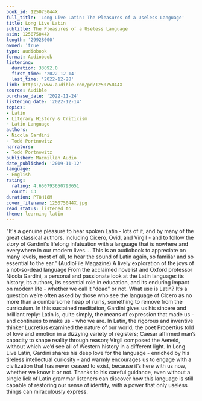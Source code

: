```yaml
---
book_id: 125075044X
full_title: 'Long Live Latin: The Pleasures of a Useless Language'
title: Long Live Latin
subtitle: The Pleasures of a Useless Language
asin: 125075044X
length: '29928000'
owned: 'true'
type: audiobook
format: Audiobook
listening:
  duration: 33092.0
  first_time: '2022-12-14'
  last_time: '2022-12-28'
link: https://www.audible.com/pd/125075044X
source: Audible
purchase_date: '2022-11-24'
listening_date: '2022-12-14'
topics:
- Latin
- Literary History & Criticism
- Latin Language
authors:
- Nicola Gardini
- Todd Portnowitz
narrators:
- Todd Portnowitz
publisher: Macmillan Audio
date_published: '2019-11-12'
language:
- English
rating:
  rating: 4.650793650793651
  count: 63
duration: PT8H18M
cover_filename: 125075044X.jpg
read_status: listened to
theme: learning latin
---
```

"It's a genuine pleasure to hear spoken Latin - lots of it, and by many of the great classical authors, including Cicero, Ovid, and Virgil - and to follow the story of Gardini's lifelong infatuation with a language that is nowhere and everywhere in our modern lives.... This is an audiobook to appreciate on many levels, most of all, to hear the sound of Latin again, so familiar and so essential to the ear." (AudioFile Magazine)
A lively exploration of the joys of a not-so-dead language
From the acclaimed novelist and Oxford professor Nicola Gardini, a personal and passionate look at the Latin language: its history, its authors, its essential role in education, and its enduring impact on modern life - whether we call it “dead” or not.
What use is Latin? It’s a question we’re often asked by those who see the language of Cicero as no more than a cumbersome heap of ruins, something to remove from the curriculum. In this sustained meditation, Gardini gives us his sincere and brilliant reply: Latin is, quite simply, the means of expression that made us - and continues to make us - who we are. In Latin, the rigorous and inventive thinker Lucretius examined the nature of our world; the poet Propertius told of love and emotion in a dizzying variety of registers; Caesar affirmed man’s capacity to shape reality through reason; Virgil composed the Aeneid, without which we’d see all of Western history in a different light.
In Long Live Latin, Gardini shares his deep love for the language - enriched by his tireless intellectual curiosity - and warmly encourages us to engage with a civilization that has never ceased to exist, because it’s here with us now, whether we know it or not. Thanks to his careful guidance, even without a single lick of Latin grammar listeners can discover how this language is still capable of restoring our sense of identity, with a power that only useless things can miraculously express.
